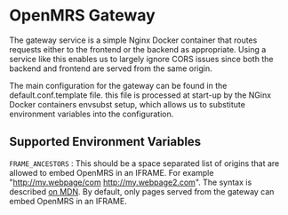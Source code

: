 # OpenMRS Gateway

The gateway service is a simple Nginx Docker container that routes requests either to the frontend or the backend as appropriate. Using a service like this enables us to largely ignore CORS issues since both the backend and frontend are served from the same origin.

The main configuration for the gateway can be found in the default.conf.template file. this file is processed at start-up by the NGinx Docker containers envsubst setup, which allows us to substitute  environment variables into the configuration.

## Supported Environment Variables

`FRAME_ANCESTORS`
: This should be a space separated list of origins that are allowed to embed OpenMRS in an IFRAME. For example "http://my.webpage/com http://my.webpage2.com". The syntax is described [on MDN](https://developer.mozilla.org/en-US/docs/Web/HTTP/Headers/Content-Security-Policy/frame-ancestors). By default, only pages served from the gateway can embed OpenMRS in an IFRAME.
